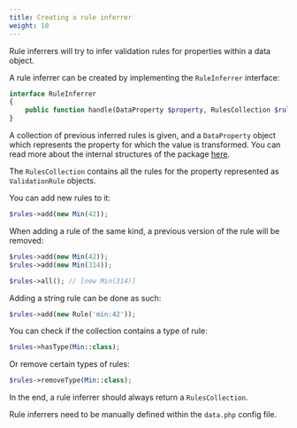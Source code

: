 ```yaml
---
title: Creating a rule inferrer
weight: 10
---
```


Rule inferrers will try to infer validation rules for properties within a data object.

A rule inferrer can be created by implementing the `RuleInferrer` interface:

```php
interface RuleInferrer
{
    public function handle(DataProperty $property, RulesCollection $rules): array;
}
```

A collection of previous inferred rules is given, and a `DataProperty` object which represents the property for which the value is transformed. You can read more about the internal structures of the package [here](/docs/laravel-data/v3/advanced-usage/internal-structures).

The `RulesCollection` contains all the rules for the property represented as `ValidationRule` objects.

You can add new rules to it:

```php
$rules->add(new Min(42));
```

When adding a rule of the same kind, a previous version of the rule will be removed:

```php
$rules->add(new Min(42));
$rules->add(new Min(314)); 

$rules->all(); // [new Min(314)]
```

Adding a string rule can be done as such:

```php
$rules->add(new Rule('min:42'));
```

You can check if the collection contains a type of rule:

```php
$rules->hasType(Min::class);
```

Or remove certain types of rules:

```php
$rules->removeType(Min::class);
```

In the end, a rule inferrer should always return a `RulesCollection`.

Rule inferrers need to be manually defined within the `data.php` config file.

